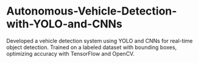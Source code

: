# Autonomous-Vehicle-Detection-with-YOLO-and-CNNs
Developed a vehicle detection system using YOLO and CNNs for real-time object detection. Trained on a labeled dataset with bounding boxes, optimizing accuracy with TensorFlow and OpenCV.

